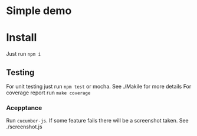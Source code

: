 # Simple demo

# Install

Just run `npm i`

## Testing

For unit testing just run `npm test` or mocha. See ./Makile for more details
For coverage report run `make coverage`

### Acepptance

Run `cucumber-js`. If some feature fails there will be a screenshot taken. 
See ./screenshot.js


